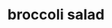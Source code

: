 ---
id: 593044f844e3ce00113dfb6b
servings:
notes:
directions: 'mix ingredients together as desired'
ingredients: 'broccoli (cut into small pieces)
sunflower seeds
raisins
red onion
1 tb mayo
1 tsp sugar
redwine vinegar'
rating: 4
ease: easy
category: side dish
href:
totalTime:
cookTime:
prepTime:
title: broccoli salad
img:
slug: broccoli-salad
---